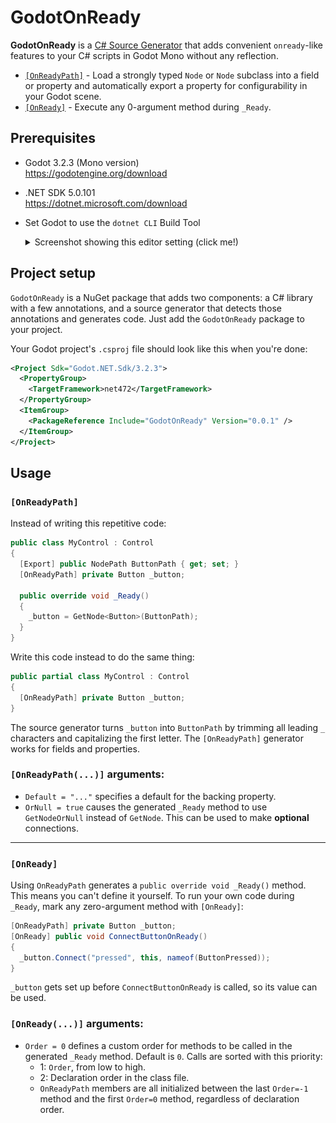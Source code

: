 # GodotOnReady

**GodotOnReady** is a [C# Source Generator] that adds convenient `onready`-like
features to your C# scripts in Godot Mono without any reflection.

* [`[OnReadyPath]`](#onreadypath) - Load a strongly typed `Node` or `Node`
  subclass into a field or property and automatically export a property for
  configurability in your Godot scene.
* [`[OnReady]`](#OnReady) - Execute any 0-argument method during `_Ready`.

## Prerequisites

* Godot 3.2.3 (Mono version)  
  <https://godotengine.org/download>

* .NET SDK 5.0.101  
  <https://dotnet.microsoft.com/download>

* Set Godot to use the `dotnet CLI` Build Tool  
  <details><summary>Screenshot showing this editor setting (click me!)</summary>

  ![](docs/img/EditorSettings-BuildTool-cli.png)

  </details>

## Project setup

`GodotOnReady` is a NuGet package that adds two components: a C# library with a
few annotations, and a source generator that detects those annotations and
generates code. Just add the `GodotOnReady` package to your project.

Your Godot project's `.csproj` file should look like this when you're done:

```xml
<Project Sdk="Godot.NET.Sdk/3.2.3">
  <PropertyGroup>
    <TargetFramework>net472</TargetFramework>
  </PropertyGroup>
  <ItemGroup>
    <PackageReference Include="GodotOnReady" Version="0.0.1" />
  </ItemGroup>
</Project>
```

## Usage

### `[OnReadyPath]`

Instead of writing this repetitive code:

```cs
public class MyControl : Control
{
  [Export] public NodePath ButtonPath { get; set; }
  [OnReadyPath] private Button _button;

  public override void _Ready()
  {
    _button = GetNode<Button>(ButtonPath);
  }
}
```

Write this code instead to do the same thing:

```cs
public partial class MyControl : Control
{
  [OnReadyPath] private Button _button;
}
```

The source generator turns `_button` into `ButtonPath` by trimming all leading
`_` characters and capitalizing the first letter. The `[OnReadyPath]` generator
works for fields and properties.

### `[OnReadyPath(...)]` arguments:

* `Default = "..."` specifies a default for the backing property.
* `OrNull = true` causes the generated `_Ready` method to use `GetNodeOrNull`
  instead of `GetNode`. This can be used to make **optional** connections.

---

### `[OnReady]`

Using `OnReadyPath` generates a `public override void _Ready()` method. This
means you can't define it yourself. To run your own code during `_Ready`, mark
any zero-argument method with `[OnReady]`:

```cs
[OnReadyPath] private Button _button;
[OnReady] public void ConnectButtonOnReady()
{
  _button.Connect("pressed", this, nameof(ButtonPressed));
}
```

`_button` gets set up before `ConnectButtonOnReady` is called, so its value can
be used.

### `[OnReady(...)]` arguments:

* `Order = 0` defines a custom order for methods to be called in the generated
  `_Ready` method. Default is `0`. Calls are sorted with this priority:
  * 1: `Order`, from low to high.
  * 2: Declaration order in the class file.
  * `OnReadyPath` members are all initialized between the last `Order=-1` method
    and the first `Order=0` method, regardless of declaration order.


[C# Source Generator]: https://devblogs.microsoft.com/dotnet/new-c-source-generator-samples/
